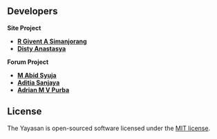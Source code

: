 ## Developers

**Site Project**
- **[R Givent A Simanjorang](https://pddikti.kemdikbud.go.id/data_mahasiswa/QzgwNjdENzgtRDcyRC00MkYzLTk0NjMtMkQwNDVDMDQ4NkEw)**
- **[Disty Anastasya](https://pddikti.kemdikbud.go.id/data_mahasiswa/QzZEMzYyOTItQjgwMC00N0M0LTg3MDEtMDkwQUNEQTJBMDgy)**

**Forum Project**
- **[M Abid Syuja](https://pddikti.kemdikbud.go.id/data_mahasiswa/MjNFODdFODItRjU0QS00RkI0LUE5MTMtRTMzRDRDRDYzNzM4)**
- **[Aditia Sanjaya](https://pddikti.kemdikbud.go.id/data_mahasiswa/NTg5QkNBNkMtRTc2Qy00QkFELUIzMDQtMTdEMzU5OURCNEQz)**
- **[Adrian M V Purba](https://pddikti.kemdikbud.go.id/data_mahasiswa/MjVGOTAyNUUtOTg2MS00NEM2LTk3NzEtQzRFMTZBNjE5Njk3)**

## License

The Yayasan is open-sourced software licensed under the [MIT license](https://opensource.org/licenses/MIT).

